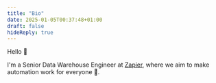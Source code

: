 ```yaml
---
title: "Bio"
date: 2025-01-05T00:37:48+01:00
draft: false
hideReply: true
---
```


Hello 👋

I'm a Senior Data Warehouse Engineer at [Zapier](https://zapier.com), where we aim to make automation work for everyone 🤖.